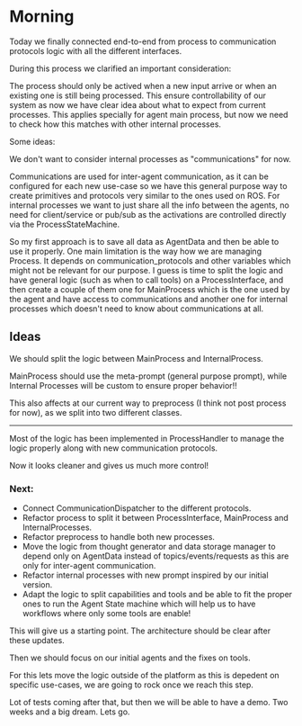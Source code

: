 # Morning

Today we finally connected end-to-end from process to communication protocols logic with all the different interfaces.

During this process we clarified an important consideration:

The process should only be actived when a new input arrive or when an existing one is still being processed. This ensure controllability of our system as now we have clear idea about what to expect from current processes. This applies specially for agent main process, but now we need to check how this matches with other internal processes. 

Some ideas:

We don't want to consider internal processes as "communications" for now.

Communications are used for inter-agent communication, as it can be configured for each new use-case so we have this general purpose way to create primitives and protocols very similar to the ones used on ROS. For internal processes we want to just share all the info between the agents, no need for client/service or pub/sub as the activations are controlled directly via the ProcessStateMachine.

So my first approach is to save all data as AgentData and then be able to use it properly. One main limitation is the way how we are managing Process. It depends on communication_protocols and other variables which might not be relevant for our purpose. I guess is time to split the logic and have general logic (such as when to call tools) on a ProcessInterface, and then create a couple of them one for MainProcess which is the one used by the agent and have access to communications and another one for internal processes which doesn't need to know about communications at all.


## Ideas

We should split the logic between MainProcess and InternalProcess.

MainProcess should use the meta-prompt (general purpose prompt), while Internal Processes will be custom to ensure proper behavior!!

This also affects at our current way to preprocess (I think not post process for now), as we split into two different classes.

---
Most of the logic has been implemented in ProcessHandler to manage the logic properly along with new communication protocols.

Now it looks cleaner and gives us much more control!

### Next:

- Connect CommunicationDispatcher to the different protocols.
- Refactor process to split it between ProcessInterface, MainProcess and InternalProcesses.
- Refactor preprocess to handle both new processes.
- Move the logic from thought generator and data storage manager to depend only on AgentData instead of topics/events/requests as this are only for inter-agent communication.
- Refactor internal processes with new prompt inspired by our initial version.
- Adapt the logic to split capabilities and tools and be able to fit the proper ones to run the Agent State machine which will help us to have workflows where only some tools are enable!

This will give us a starting point. The architecture should be clear after these updates.

Then we should focus on our initial agents and the fixes on tools.

For this lets move the logic outside of the platform as this is depedent on specific use-cases, we are going to rock once we reach this step.

Lot of tests coming after that, but then we will be able to have a demo. Two weeks and a big dream. Lets go.